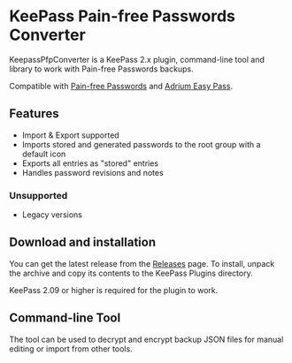 # KeePass Pain-free Passwords Converter

KeepassPfpConverter is a KeePass 2.x plugin, command-line tool and library
to work with Pain-free Passwords backups.

Compatible with [Pain-free Passwords](https://pfp.works) and [Adrium Easy Pass](https://github.com/adrium/easypass).

## Features

* Import & Export supported
* Imports stored and generated passwords to the root group with a default icon
* Exports all entries as "stored" entries
* Handles password revisions and notes

### Unsupported

* Legacy versions

## Download and installation

You can get the latest release from the [Releases](https://github.com/adrium/KeepassPfpConverter/releases/latest) page. To install, unpack the archive and copy its contents to the KeePass Plugins directory.

KeePass 2.09 or higher is required for the plugin to work.

## Command-line Tool

The tool can be used to decrypt and encrypt backup JSON files
for manual editing or import from other tools.
